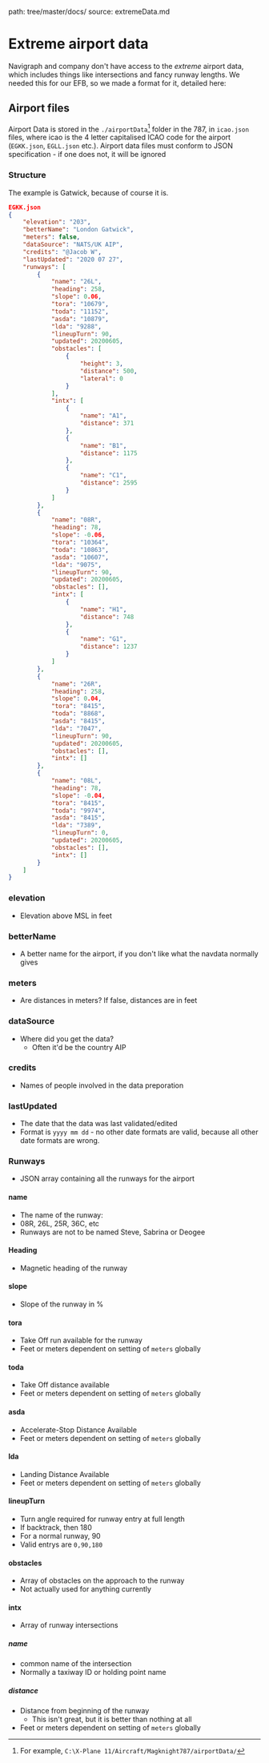 path: tree/master/docs/
source: extremeData.md

# Extreme airport data
Navigraph and company don't have access to the *extreme* airport data, which includes things like intersections and fancy runway lengths. We needed this for our EFB, so we made a format for it, detailed here:

## Airport files
Airport Data is stored in the ``./airportData``[^1] folder in the 787, in ``icao.json`` files, where icao is the 4 letter capitalised ICAO code for the airport (``EGKK.json``, ``EGLL.json`` etc.). 
Airport data files must conform to JSON specification - if one does not, it will be ignored
[^1]: For example, ``C:\X-Plane 11/Aircraft/Magknight787/airportData/``

### Structure
The example is Gatwick, because of course it is.
```json
EGKK.json
{
    "elevation": "203",
    "betterName": "London Gatwick",
    "meters": false,
    "dataSource": "NATS/UK AIP",
    "credits": "@Jacob W",
    "lastUpdated": "2020 07 27",
    "runways": [
        {
            "name": "26L",
            "heading": 258,
            "slope": 0.06,
            "tora": "10679",
            "toda": "11152",
            "asda": "10879",
            "lda": "9288",
            "lineupTurn": 90,
            "updated": 20200605,
            "obstacles": [
                {
                    "height": 3,
                    "distance": 500,
                    "lateral": 0
                }
            ],
            "intx": [
                {
                    "name": "A1",
                    "distance": 371
                },
                {
                    "name": "B1",
                    "distance": 1175
                },
                {
                    "name": "C1",
                    "distance": 2595
                }
            ]
        },
        {
            "name": "08R",
            "heading": 78,
            "slope": -0.06,
            "tora": "10364",
            "toda": "10863",
            "asda": "10607",
            "lda": "9075",
            "lineupTurn": 90,
            "updated": 20200605,
            "obstacles": [],
            "intx": [
                {
                    "name": "H1",
                    "distance": 748
                },
                {
                    "name": "G1",
                    "distance": 1237
                }
            ]
        },
        {
            "name": "26R",
            "heading": 258,
            "slope": 0.04,
            "tora": "8415",
            "toda": "8868",
            "asda": "8415",
            "lda": "7047",
            "lineupTurn": 90,
            "updated": 20200605,
            "obstacles": [],
            "intx": []
        },
        {
            "name": "08L",
            "heading": 78,
            "slope": -0.04,
            "tora": "8415",
            "toda": "9974",
            "asda": "8415",
            "lda": "7389",
            "lineupTurn": 0,
            "updated": 20200605,
            "obstacles": [],
            "intx": []
        }
    ]
}
```

### elevation
* Elevation above MSL in feet

### betterName
* A better name for the airport, if you don't like what the navdata normally gives

### meters
* Are distances in meters? If false, distances are in feet

### dataSource 
* Where did you get the data? 
    * Often it'd be the country AIP

### credits
* Names of people involved in the data preporation

### lastUpdated
* The date that the data was last validated/edited
* Format is ``yyyy mm dd`` - no other date formats are valid, because all other date formats are wrong.

### Runways
* JSON array containing all the runways for the airport

#### name
* The name of the runway:
* 08R, 26L, 25R, 36C, etc
* Runways are not to be named Steve, Sabrina or Deogee

#### Heading
* Magnetic heading of the runway

#### slope
* Slope of the runway in %

#### tora
* Take Off run available for the runway
* Feet or meters dependent on setting of ``meters`` globally

#### toda
* Take Off distance available
* Feet or meters dependent on setting of ``meters`` globally

#### asda
* Accelerate-Stop Distance Available
* Feet or meters dependent on setting of ``meters`` globally

#### lda
* Landing Distance Available
* Feet or meters dependent on setting of ``meters`` globally

#### lineupTurn
* Turn angle required for runway entry at full length
* If backtrack, then 180
* For a normal runway, 90
* Valid entrys are ``0,90,180``

#### obstacles
* Array of obstacles on the approach to the runway
* Not actually used for anything currently

#### intx
* Array of runway intersections

##### name
* common name of the intersection
* Normally a taxiway ID or holding point name

##### distance
* Distance from beginning of the runway
    * This isn't great, but it is better than nothing at all
* Feet or meters dependent on setting of ``meters`` globally